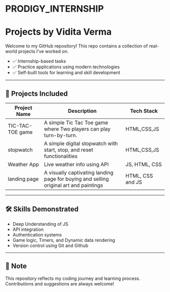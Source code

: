 # PRODIGY_INTERNSHIP
# Projects by Vidita Verma

Welcome to my GitHub repository! This repo contains a collection of real-world projects I've worked on.

- ✅ Internship-based tasks
- ✅ Practice applications using modern technologies
- ✅ Self-built tools for learning and skill development

---

## 📂 Projects Included

| Project Name | Description | Tech Stack |
|--------------|-------------|-------------|
| TIC-TAC-TOE game| A simple Tic Tac Toe game where Two players can play turn-by-turn.| HTML,CSS,JS |
| stopwatch | A simple digital stopwatch with start, stop, and reset functionalities | HTML,CSS,JS |
| Weather App | Live weather info using API | JS, HTML, CSS |
| landing page |  A visually captivating landing page for buying and selling original art and paintings | HTML, CSS and JS |

---

## 🛠️ Skills Demonstrated
- Deep Understanding of JS
- API integration
- Authentication systems
- Game logic, Timers, and Dynamic data rendering
- Version control using Git and Github

---

## 📌 Note
This repository reflects my coding journey and learning process. Contributions and suggestions are always welcome!

